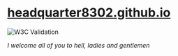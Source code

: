 # [headquarter8302.github.io](https://headquarter8302.github.io)

![W3C Validation](https://img.shields.io/w3c-validation/html?label=W3C%20VALIDATOR&preset=HTML%2C%20SVG%201.1%2C%20MathML%203.0%2C%20RDFa%20Lite%201.1&style=for-the-badge&targetUrl=https%3A%2F%2Fheadquarter8302.github.io)

*I welcome all of you to hell, ladies and gentlemen*
